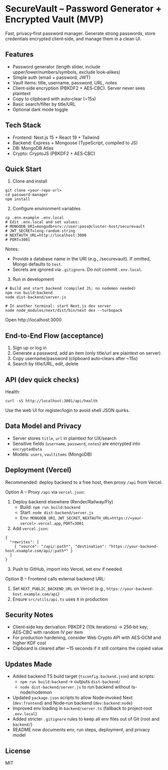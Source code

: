# SecureVault – Password Generator + Encrypted Vault (MVP)

Fast, privacy‑first password manager. Generate strong passwords, store credentials encrypted client‑side, and manage them in a clean UI.

## Features
- Password generator (length slider, include upper/lower/numbers/symbols, exclude look‑alikes)
- Simple auth (email + password, JWT)
- Vault items: title, username, password, URL, notes
- Client‑side encryption (PBKDF2 + AES‑CBC). Server never sees plaintext
- Copy to clipboard with auto‑clear (~15s)
- Basic search/filter by title/URL
- Optional dark mode toggle

## Tech Stack
- Frontend: Next.js 15 + React 19 + Tailwind
- Backend: Express + Mongoose (TypeScript, compiled to JS)
- DB: MongoDB Atlas
- Crypto: CryptoJS (PBKDF2 + AES‑CBC)

## Quick Start
1) Clone and install
```
git clone <your-repo-url>
cd password-manager
npm install
```

2) Configure environment variables
```
cp .env.example .env.local
# Edit .env.local and set values:
# MONGODB_URI=mongodb+srv://user:pass@cluster-host/securevault
# JWT_SECRET=long-random-string
# NEXTAUTH_URL=http://localhost:3000
# PORT=3001
```
Notes:
- Provide a database name in the URI (e.g., /securevault). If omitted, Mongo defaults to `test`.
- Secrets are ignored via `.gitignore`. Do not commit `.env.local`.

3) Run in development
```
# Build and start backend (compiled JS; no nodemon needed)
npm run build:backend
node dist-backend/server.js

# In another terminal: start Next.js dev server
node node_modules/next/dist/bin/next dev --turbopack
```
Open http://localhost:3000

## End‑to‑End Flow (acceptance)
1) Sign up or log in
2) Generate a password, add an item (only title/url are plaintext on server)
3) Copy username/password (clipboard auto‑clears after ~15s)
4) Search by title/URL, edit, delete

## API (dev quick checks)
Health:
```
curl -sS http://localhost:3001/api/health
```
Use the web UI for register/login to avoid shell JSON quirks.

## Data Model and Privacy
- Server stores `title`, `url` in plaintext for UX/search
- Sensitive fields (`username`, `password`, `notes`) are encrypted into `encryptedData`
- Models: `users`, `vaultitems` (MongoDB)

## Deployment (Vercel)
Recommended: deploy backend to a free host, then proxy `/api` from Vercel.

Option A – Proxy `/api` via `vercel.json`:
1) Deploy backend elsewhere (Render/Railway/Fly)
   - Build: `npm run build:backend`
   - Start: `node dist-backend/server.js`
   - Env: `MONGODB_URI`, `JWT_SECRET`, `NEXTAUTH_URL=https://<your-vercel>.vercel.app`, `PORT=3001`
2) Add `vercel.json`:
```
{
  "rewrites": [
    { "source": "/api/:path*", "destination": "https://your-backend-host.example.com/api/:path*" }
  ]
}
```
3) Push to GitHub, import into Vercel, set env if needed.

Option B – Frontend calls external backend URL:
1) Set `NEXT_PUBLIC_BACKEND_URL` on Vercel (e.g., `https://your-backend-host.example.com/api`)
2) Ensure `src/utils/api.ts` uses it in production

## Security Notes
- Client‑side key derivation: PBKDF2 (10k iterations) → 256‑bit key; AES‑CBC with random IV per item
- For production hardening, consider Web Crypto API with AES‑GCM and higher KDF cost
- Clipboard is cleared after ~15 seconds if it still contains the copied value

## Updates Made
- Added backend TS build target (`tsconfig.backend.json`) and scripts:
  - `npm run build:backend` → outputs `dist-backend/`
  - `node dist-backend/server.js` to run backend without ts-node/nodemon
- Updated `package.json` scripts to allow Node‑invoked Next (`dev:frontend`) and Node‑run backend (`dev:backend:node`)
- Improved env loading in `backend/server.ts` (fallback to project‑root `.env.local`)
- Added stricter `.gitignore` rules to keep all env files out of Git (root and `backend/`)
- README now documents env, run steps, deployment, and privacy model

## License
MIT
